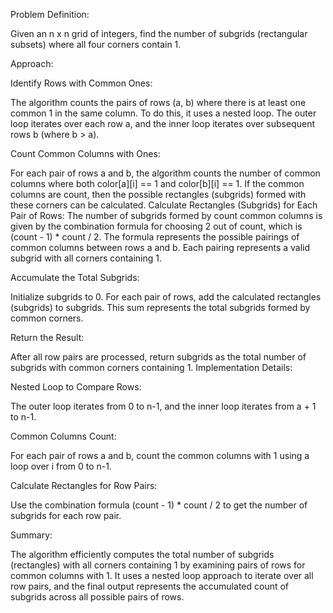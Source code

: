 Problem Definition:

Given an n x n grid of integers, find the number of subgrids (rectangular subsets) where all four corners contain 1.

Approach:

Identify Rows with Common Ones:

The algorithm counts the pairs of rows (a, b) where there is at least one common 1 in the same column.
To do this, it uses a nested loop. The outer loop iterates over each row a, and the inner loop iterates over subsequent rows b (where b > a).

Count Common Columns with Ones:

For each pair of rows a and b, the algorithm counts the number of common columns where both color[a][i] == 1 and color[b][i] == 1.
If the common columns are count, then the possible rectangles (subgrids) formed with these corners can be calculated.
Calculate Rectangles (Subgrids) for Each Pair of Rows:
The number of subgrids formed by count common columns is given by the combination formula for choosing 2 out of count, which is (count - 1) * count / 2.
The formula represents the possible pairings of common columns between rows a and b. Each pairing represents a valid subgrid with all corners containing 1.

Accumulate the Total Subgrids:

Initialize subgrids to 0.
For each pair of rows, add the calculated rectangles (subgrids) to subgrids.
This sum represents the total subgrids formed by common corners.

Return the Result:

After all row pairs are processed, return subgrids as the total number of subgrids with common corners containing 1.
Implementation Details:

Nested Loop to Compare Rows:

The outer loop iterates from 0 to n-1, and the inner loop iterates from a + 1 to n-1.

Common Columns Count:

For each pair of rows a and b, count the common columns with 1 using a loop over i from 0 to n-1.

Calculate Rectangles for Row Pairs:

Use the combination formula (count - 1) * count / 2 to get the number of subgrids for each row pair.

Summary:

The algorithm efficiently computes the total number of subgrids (rectangles) with all corners containing 1 by examining pairs of rows for common columns with 1. It uses a nested loop approach to iterate over all row pairs, and the final output represents the accumulated count of subgrids across all possible pairs of rows.






